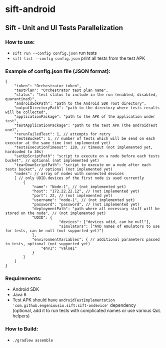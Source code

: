 # sift-android


## Sift - Unit and UI Tests Parallelization

### How to use:
- `sift run --config config.json` run tests
- `sift list --config config.json` print all tests from the test APK

### Example of **config.json** file (JSON format):

```JSON5
{
    "token": "Orchestrator token",
    "testPlan": "Orchestrator test plan name",
    "status": "test status to include in the run (enabled, disabled, quarantined)",
    "androidSdkPath": "path to the Android SDK root directory",
    "outputDirectoryPath": "path to the directory where tests results will be collected",
    "applicationPackage": "path to the APK of the application under test",
    "testApplicationPackage": "path to the test APK (the androidTest one)",
    "rerunFailedTest": 1, // attempts for retry
    "testsBucket": 1, // number of tests which will be send on each executor at the same time (not implemented yet)
    "testsExecutionTimeout": 120, // timeout (not implemented yet, hardcoded to 30s)
    "setUpScriptPath": "script to execute on a node before each tests bucket", // optional (not implemented yet)
    "tearDownScriptPath": "script to execute on a node after each tests bucket", // optional (not implemented yet)
    "nodes": // array of nodes with connected devices
    [ // only UDID.devices of the first node is used currently
        {
            "name": "Node-1", // (not implemented yet)
            "host": "172.22.22.12", // (not implemented yet)
            "port": 22, // (not implemented yet)
            "username": "node-1", // (not implemented yet)
            "password": "password", // (not implemented yet)
            "deploymentPath": "path where all necessary stuff will be stored on the node", // (not implemented yet)
            "UDID": {
                        "devices": ["devices udid, can be null"],
                        "simulators": ["AVD names of emulators to use for tests, can be null (not supported yet)"]
            },
            "environmentVariables": { // additional parameters passed to tests, optional (not supported yet)
                "env1": "value1"
            }
        }
    ]
}

```

### Requirements:
 - Android SDK
 - Java 8
 - Test APK should have `androidTestImplementation 'com.github.engeniousio.sift:sift-ondevice'` dependency
  <br/>(optional, add it to run tests with complicated names or use various QoL helpers)

### How to Build:
- `./gradlew assemble`
